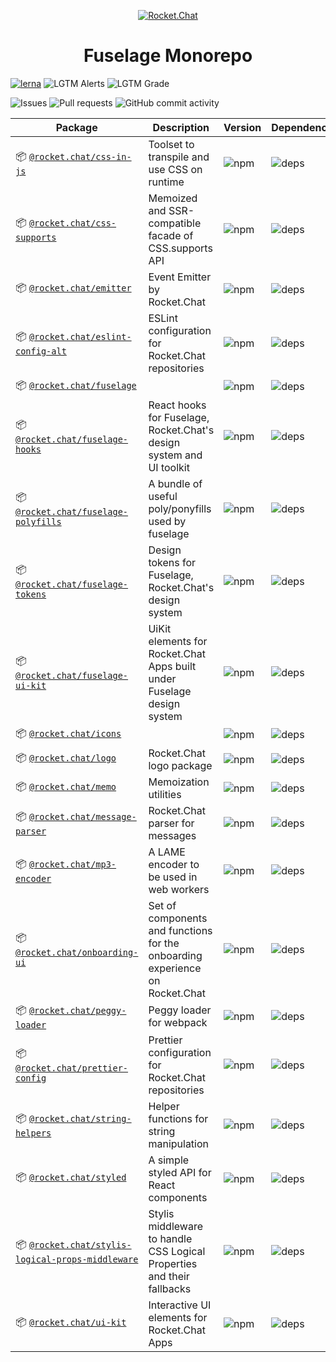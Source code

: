 <p align="center">
  <a href="https://rocket.chat" title="Rocket.Chat">
    <img src="https://github.com/RocketChat/Rocket.Chat.Artwork/raw/master/Logos/2020/png/logo-horizontal-red.png" alt="Rocket.Chat" />
  </a>
</p>

<h1 align="center">Fuselage Monorepo</h1>

[![lerna](https://img.shields.io/badge/maintained%20with-lerna-cc00ff.svg?style=flat-square)](https://lerna.js.org/)
![LGTM Alerts](https://img.shields.io/lgtm/alerts/github/RocketChat/Rocket.Chat.Fuselage?style=flat-square)
![LGTM Grade](https://img.shields.io/lgtm/grade/javascript/github/RocketChat/Rocket.Chat.Fuselage?style=flat-square)

![Issues](https://img.shields.io/github/issues/RocketChat/Rocket.Chat.Fuselage?style=flat-square)
![Pull requests](https://img.shields.io/github/issues-pr/RocketChat/Rocket.Chat.Fuselage?style=flat-square)
![GitHub commit activity](https://img.shields.io/github/commit-activity/m/RocketChat/Rocket.Chat.Fuselage?style=flat-square)

| Package                                                                                        | Description                                                                  | Version                                                                                             | Dependencies                                                                                                                            |
| ---------------------------------------------------------------------------------------------- | ---------------------------------------------------------------------------- | --------------------------------------------------------------------------------------------------- | --------------------------------------------------------------------------------------------------------------------------------------- |
| 📦 [`@rocket.chat/css-in-js`](/packages/css-in-js)                                             | Toolset to transpile and use CSS on runtime                                  | ![npm](https://img.shields.io/npm/v/@rocket.chat/css-in-js?style=flat-square)                       | ![deps](https://img.shields.io/david/RocketChat/Rocket.Chat.Fuselage?path=packages%2Fcss-in-js&style=flat-square)                       |
| 📦 [`@rocket.chat/css-supports`](/packages/css-supports)                                       | Memoized and SSR-compatible facade of CSS.supports API                       | ![npm](https://img.shields.io/npm/v/@rocket.chat/css-supports?style=flat-square)                    | ![deps](https://img.shields.io/david/RocketChat/Rocket.Chat.Fuselage?path=packages%2Fcss-supports&style=flat-square)                    |
| 📦 [`@rocket.chat/emitter`](/packages/emitter)                                                 | Event Emitter by Rocket.Chat                                                 | ![npm](https://img.shields.io/npm/v/@rocket.chat/emitter?style=flat-square)                         | ![deps](https://img.shields.io/david/RocketChat/Rocket.Chat.Fuselage?path=packages%2Femitter&style=flat-square)                         |
| 📦 [`@rocket.chat/eslint-config-alt`](/packages/eslint-config-alt)                             | ESLint configuration for Rocket.Chat repositories                            | ![npm](https://img.shields.io/npm/v/@rocket.chat/eslint-config-alt?style=flat-square)               | ![deps](https://img.shields.io/david/RocketChat/Rocket.Chat.Fuselage?path=packages%2Feslint-config-alt&style=flat-square)               |
| 📦 [`@rocket.chat/fuselage`](/packages/fuselage)                                               |                                                                              | ![npm](https://img.shields.io/npm/v/@rocket.chat/fuselage?style=flat-square)                        | ![deps](https://img.shields.io/david/RocketChat/Rocket.Chat.Fuselage?path=packages%2Ffuselage&style=flat-square)                        |
| 📦 [`@rocket.chat/fuselage-hooks`](/packages/fuselage-hooks)                                   | React hooks for Fuselage, Rocket.Chat's design system and UI toolkit         | ![npm](https://img.shields.io/npm/v/@rocket.chat/fuselage-hooks?style=flat-square)                  | ![deps](https://img.shields.io/david/RocketChat/Rocket.Chat.Fuselage?path=packages%2Ffuselage-hooks&style=flat-square)                  |
| 📦 [`@rocket.chat/fuselage-polyfills`](/packages/fuselage-polyfills)                           | A bundle of useful poly/ponyfills used by fuselage                           | ![npm](https://img.shields.io/npm/v/@rocket.chat/fuselage-polyfills?style=flat-square)              | ![deps](https://img.shields.io/david/RocketChat/Rocket.Chat.Fuselage?path=packages%2Ffuselage-polyfills&style=flat-square)              |
| 📦 [`@rocket.chat/fuselage-tokens`](/packages/fuselage-tokens)                                 | Design tokens for Fuselage, Rocket.Chat's design system                      | ![npm](https://img.shields.io/npm/v/@rocket.chat/fuselage-tokens?style=flat-square)                 | ![deps](https://img.shields.io/david/RocketChat/Rocket.Chat.Fuselage?path=packages%2Ffuselage-tokens&style=flat-square)                 |
| 📦 [`@rocket.chat/fuselage-ui-kit`](/packages/fuselage-ui-kit)                                 | UiKit elements for Rocket.Chat Apps built under Fuselage design system       | ![npm](https://img.shields.io/npm/v/@rocket.chat/fuselage-ui-kit?style=flat-square)                 | ![deps](https://img.shields.io/david/RocketChat/Rocket.Chat.Fuselage?path=packages%2Ffuselage-ui-kit&style=flat-square)                 |
| 📦 [`@rocket.chat/icons`](/packages/icons)                                                     |                                                                              | ![npm](https://img.shields.io/npm/v/@rocket.chat/icons?style=flat-square)                           | ![deps](https://img.shields.io/david/RocketChat/Rocket.Chat.Fuselage?path=packages%2Ficons&style=flat-square)                           |
| 📦 [`@rocket.chat/logo`](/packages/logo)                                                       | Rocket.Chat logo package                                                     | ![npm](https://img.shields.io/npm/v/@rocket.chat/logo?style=flat-square)                            | ![deps](https://img.shields.io/david/RocketChat/Rocket.Chat.Fuselage?path=packages%2Flogo&style=flat-square)                            |
| 📦 [`@rocket.chat/memo`](/packages/memo)                                                       | Memoization utilities                                                        | ![npm](https://img.shields.io/npm/v/@rocket.chat/memo?style=flat-square)                            | ![deps](https://img.shields.io/david/RocketChat/Rocket.Chat.Fuselage?path=packages%2Fmemo&style=flat-square)                            |
| 📦 [`@rocket.chat/message-parser`](/packages/message-parser)                                   | Rocket.Chat parser for messages                                              | ![npm](https://img.shields.io/npm/v/@rocket.chat/message-parser?style=flat-square)                  | ![deps](https://img.shields.io/david/RocketChat/Rocket.Chat.Fuselage?path=packages%2Fmessage-parser&style=flat-square)                  |
| 📦 [`@rocket.chat/mp3-encoder`](/packages/mp3-encoder)                                         | A LAME encoder to be used in web workers                                     | ![npm](https://img.shields.io/npm/v/@rocket.chat/mp3-encoder?style=flat-square)                     | ![deps](https://img.shields.io/david/RocketChat/Rocket.Chat.Fuselage?path=packages%2Fmp3-encoder&style=flat-square)                     |
| 📦 [`@rocket.chat/onboarding-ui`](/packages/onboarding-ui)                                     | Set of components and functions for the onboarding experience on Rocket.Chat | ![npm](https://img.shields.io/npm/v/@rocket.chat/onboarding-ui?style=flat-square)                   | ![deps](https://img.shields.io/david/RocketChat/Rocket.Chat.Fuselage?path=packages%2Fonboarding-ui&style=flat-square)                   |
| 📦 [`@rocket.chat/peggy-loader`](/packages/peggy-loader)                                       | Peggy loader for webpack                                                     | ![npm](https://img.shields.io/npm/v/@rocket.chat/peggy-loader?style=flat-square)                    | ![deps](https://img.shields.io/david/RocketChat/Rocket.Chat.Fuselage?path=packages%2Fpeggy-loader&style=flat-square)                    |
| 📦 [`@rocket.chat/prettier-config`](/packages/prettier-config)                                 | Prettier configuration for Rocket.Chat repositories                          | ![npm](https://img.shields.io/npm/v/@rocket.chat/prettier-config?style=flat-square)                 | ![deps](https://img.shields.io/david/RocketChat/Rocket.Chat.Fuselage?path=packages%2Fprettier-config&style=flat-square)                 |
| 📦 [`@rocket.chat/string-helpers`](/packages/string-helpers)                                   | Helper functions for string manipulation                                     | ![npm](https://img.shields.io/npm/v/@rocket.chat/string-helpers?style=flat-square)                  | ![deps](https://img.shields.io/david/RocketChat/Rocket.Chat.Fuselage?path=packages%2Fstring-helpers&style=flat-square)                  |
| 📦 [`@rocket.chat/styled`](/packages/styled)                                                   | A simple styled API for React components                                     | ![npm](https://img.shields.io/npm/v/@rocket.chat/styled?style=flat-square)                          | ![deps](https://img.shields.io/david/RocketChat/Rocket.Chat.Fuselage?path=packages%2Fstyled&style=flat-square)                          |
| 📦 [`@rocket.chat/stylis-logical-props-middleware`](/packages/stylis-logical-props-middleware) | Stylis middleware to handle CSS Logical Properties and their fallbacks       | ![npm](https://img.shields.io/npm/v/@rocket.chat/stylis-logical-props-middleware?style=flat-square) | ![deps](https://img.shields.io/david/RocketChat/Rocket.Chat.Fuselage?path=packages%2Fstylis-logical-props-middleware&style=flat-square) |
| 📦 [`@rocket.chat/ui-kit`](/packages/ui-kit)                                                   | Interactive UI elements for Rocket.Chat Apps                                 | ![npm](https://img.shields.io/npm/v/@rocket.chat/ui-kit?style=flat-square)                          | ![deps](https://img.shields.io/david/RocketChat/Rocket.Chat.Fuselage?path=packages%2Fui-kit&style=flat-square)                          |
